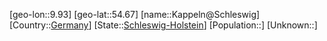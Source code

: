 ﻿---
location: [54.67,9.93]
type: City
tags:
- geo/City


SpocWebEntityId: 31300
isDeleted: false
confidential: public

---
[geo-lon::9.93]
[geo-lat::54.67]
[name::Kappeln@Schleswig]
[Country::[Germany](geo/Continent/Europe/Germany.md)]
[State::[Schleswig-Holstein](geo/Continent/Europe/Germany/Schleswig-Holstein.md)]
[Population::]
[Unknown::]

